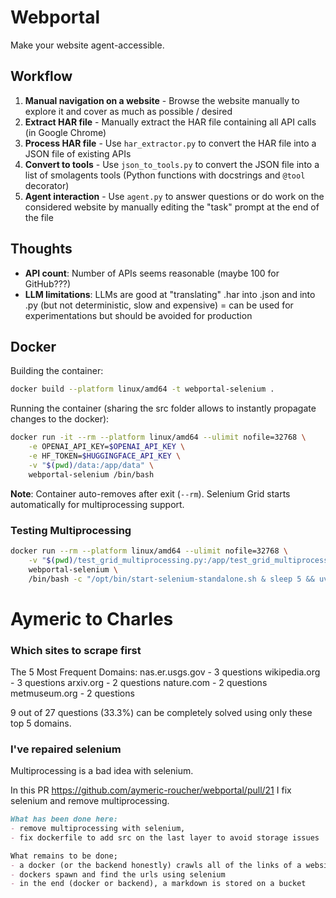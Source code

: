 # Webportal

Make your website agent-accessible.

## Workflow

1. **Manual navigation on a website** - Browse the website manually to explore it and cover as much as possible / desired 
2. **Extract HAR file** - Manually extract the HAR file containing all API calls (in Google Chrome)
3. **Process HAR file** - Use `har_extractor.py` to convert the HAR file into a JSON file of existing APIs
4. **Convert to tools** - Use `json_to_tools.py` to convert the JSON file into a list of smolagents tools (Python functions with docstrings and `@tool` decorator)
5. **Agent interaction** - Use `agent.py` to answer questions or do work on the considered website by manually editing the "task" prompt at the end of the file

## Thoughts

- **API count**: Number of APIs seems reasonable (maybe 100 for GitHub???)
- **LLM limitations**: LLMs are good at "translating" .har into .json and into .py (but not deterministic, slow and expensive) = can be used for experimentations but should be avoided for production

## Docker

Building the container:
```bash
docker build --platform linux/amd64 -t webportal-selenium . 
```

Running the container (sharing the src folder allows to instantly propagate changes to the docker):
```bash
docker run -it --rm --platform linux/amd64 --ulimit nofile=32768 \
    -e OPENAI_API_KEY=$OPENAI_API_KEY \
    -e HF_TOKEN=$HUGGINGFACE_API_KEY \
    -v "$(pwd)/data:/app/data" \
    webportal-selenium /bin/bash
```

**Note**: Container auto-removes after exit (`--rm`). Selenium Grid starts automatically for multiprocessing support.

### Testing Multiprocessing

```bash
docker run --rm --platform linux/amd64 --ulimit nofile=32768 \
    -v "$(pwd)/test_grid_multiprocessing.py:/app/test_grid_multiprocessing.py" \
    webportal-selenium \
    /bin/bash -c "/opt/bin/start-selenium-standalone.sh & sleep 5 && uv run python test_grid_multiprocessing.py"
```

# Aymeric to Charles

### Which sites to scrape first

The 5 Most Frequent Domains:
nas.er.usgs.gov - 3 questions
wikipedia.org - 3 questions
arxiv.org - 2 questions
nature.com - 2 questions
metmuseum.org - 2 questions

9 out of 27 questions (33.3%) can be completely solved using only these top 5 domains.

### I've repaired selenium

Multiprocessing is a bad idea with selenium.

In this PR https://github.com/aymeric-roucher/webportal/pull/21 I fix selenium and remove multiprocessing.

```markdown
What has been done here:
- remove multiprocessing with selenium, 
- fix dockerfile to add src on the last layer to avoid storage issues

What remains to be done;
- a docker (or the backend honestly) crawls all of the links of a website
- dockers spawn and find the urls using selenium
- in the end (docker or backend), a markdown is stored on a bucket 
```